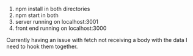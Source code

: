 1. npm install in both directories
2. npm start in both
3. server running on localhost:3001
4. front end running on localhost:3000

Currently having an issue with fetch not receiving a body with the data I need to hook them together.
